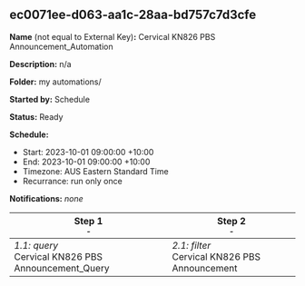 ## ec0071ee-d063-aa1c-28aa-bd757c7d3cfe

**Name** (not equal to External Key)**:** Cervical KN826 PBS Announcement_Automation

**Description:** n/a

**Folder:** my automations/

**Started by:** Schedule

**Status:** Ready

**Schedule:**

* Start: 2023-10-01 09:00:00 +10:00
* End: 2023-10-01 09:00:00 +10:00
* Timezone: AUS Eastern Standard Time
* Recurrance: run only once

**Notifications:** _none_


| Step 1<br>_<small>-</small>_ | Step 2<br>_<small>-</small>_ |
| --- | --- |
| _1.1: query_<br>Cervical KN826 PBS Announcement_Query | _2.1: filter_<br>Cervical KN826 PBS Announcement |
